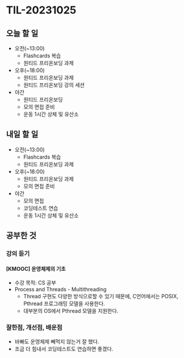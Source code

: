 # TIL-20231025

## 오늘 할 일

- 오전(~13:00)
  - Flashcards 복습
  - 원티드 프리온보딩 과제
- 오후(~18:00)
  - 원티드 프리온보딩 과제
  - 원티드 프리온보딩 강의 세션
- 야간
  - 원티드 프리온보딩
  - 모의 면접 준비
  - 운동 1시간 상체 및 유산소

## 내일 할 일

- 오전(~13:00)
  - Flashcards 복습
  - 원티드 프리온보딩 과제
- 오후(~18:00)
  - 원티드 프리온보딩 과제
  - 모의 면접 준비
- 야간
  - 모의 면접
  - 코딩테스트 연습
  - 운동 1시간 상체 및 유산소

## 공부한 것

### 강의 듣기

#### [KMOOC] 운영체제의 기초

- 수강 목적: CS 공부
- Process and Threads - Multithreading
  - Thread 구현도 다양한 방식으로할 수 있기 때문에, C언어에서는 POSIX, Pthread 프로그래밍 모델을 사용한다.
  - 대부분의 OS에서 Pthread 모델을 지원한다.

### 잘한점, 개선점, 배운점

- 바빠도 운영체제 빼먹지 않는거 잘 했다.
- 조금 더 힘내서 코딩테스트도 연습하면 좋겠다.
